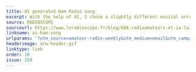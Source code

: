 ```yaml
---
title: AI generated Ham Radio song
excerpt: With the help of AI, I chose a slightly different musical arrangement for a more universal version.
source: RADIOSCOPE
sourceurl: https://www.leradioscope.fr/blog/688-radioamateurs-et-ia-la-naissance-d-une-chanson-innovante
linkname: ai-ham-song
urlparams: '?utm_source=amateur-radio-weekly&utm_medium=email&utm_campaign=newsletter'
headerimage: arw-header.gif
linktype: link
order: 10
issue: 359
---
```

